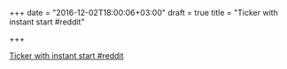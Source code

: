+++
date = "2016-12-02T18:00:06+03:00"
draft = true
title = "Ticker with instant start  #reddit"

+++

<p><a href="https://t.co/ui2aownlst">Ticker with instant start  #reddit</a></p>
